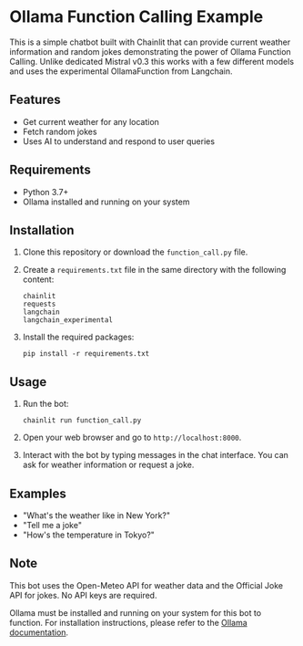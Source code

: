 # Ollama Function Calling Example

This is a simple chatbot built with Chainlit that can provide current weather information and random jokes demonstrating the power of Ollama Function Calling. Unlike dedicated Mistral v0.3 this works with a few different models and uses the experimental OllamaFunction from Langchain.

## Features

- Get current weather for any location
- Fetch random jokes
- Uses AI to understand and respond to user queries

## Requirements

- Python 3.7+
- Ollama installed and running on your system

## Installation

1. Clone this repository or download the `function_call.py` file.

2. Create a `requirements.txt` file in the same directory with the following content:

   ```
   chainlit
   requests
   langchain
   langchain_experimental
   ```

3. Install the required packages:

   ```
   pip install -r requirements.txt
   ```

## Usage

1. Run the bot:

   ```
   chainlit run function_call.py
   ```

2. Open your web browser and go to `http://localhost:8000`.

3. Interact with the bot by typing messages in the chat interface. You can ask for weather information or request a joke.

## Examples

- "What's the weather like in New York?"
- "Tell me a joke"
- "How's the temperature in Tokyo?"

## Note

This bot uses the Open-Meteo API for weather data and the Official Joke API for jokes. No API keys are required.

Ollama must be installed and running on your system for this bot to function. For installation instructions, please refer to the [Ollama documentation](https://github.com/jmorganca/ollama).
